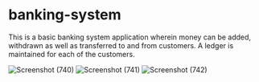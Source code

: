 # banking-system
This is a basic banking system application wherein money can be added, withdrawn as well as transferred to and from customers. A ledger is maintained for each of the customers.


![Screenshot (740)](https://user-images.githubusercontent.com/111317199/189479301-65a0cfac-5e94-454b-86f5-17c499f21d8a.png)
![Screenshot (741)](https://user-images.githubusercontent.com/111317199/189479306-b086bc98-4b8f-4bed-9631-56101f4cbf0e.png)
![Screenshot (742)](https://user-images.githubusercontent.com/111317199/189479309-27cee1db-4eff-4ec6-a526-62caeb178c80.png)
